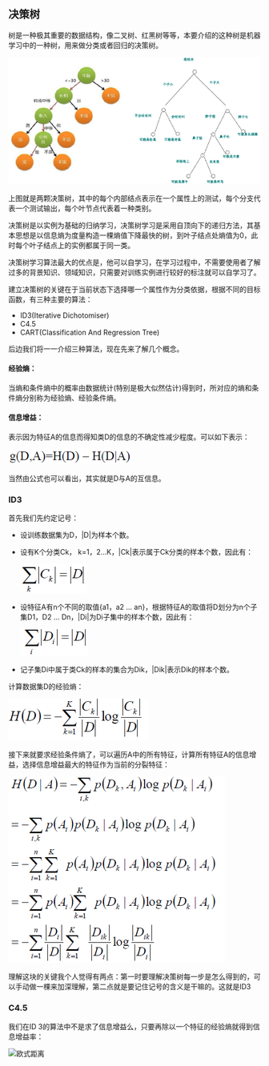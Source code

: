 ## 决策树

树是一种极其重要的数据结构，像二叉树、红黑树等等，本要介绍的这种树是机器学习中的一种树，用来做分类或者回归的决策树。

![欧式距离](../../images/dt1)

上图就是两颗决策树，其中的每个内部结点表示在一个属性上的测试，每个分支代表一个测试输出，每个叶节点代表着一种类别。

决策树是以实例为基础的归纳学习，决策树学习是采用自顶向下的递归方法，其基本思想是以信息熵为度量构造一棵熵值下降最快的树，到叶子结点处熵值为0，此时每个叶子结点上的实例都属于同一类。

决策树学习算法最大的优点是，他可以自学习，在学习过程中，不需要使用者了解过多的背景知识、领域知识，只需要对训练实例进行较好的标注就可以自学习了。

建立决策树的关键在于当前状态下选择哪一个属性作为分类依据，根据不同的目标函数，有三种主要的算法：
- ID3(Iterative Dichotomiser)
- C4.5
- CART(Classification And Regression Tree)

后边我们将一一介绍三种算法，现在先来了解几个概念。

#### 经验熵：
当熵和条件熵中的概率由数据统计(特别是极大似然估计)得到时，所对应的熵和条件熵分别称为经验熵、经验条件熵。

#### 信息增益：

表示因为特征A的信息而得知类D的信息的不确定性减少程度。可以如下表示：

![欧式距离](../../images/dt2)

当然由公式也可以看出，其实就是D与A的互信息。

### ID3

首先我们先约定记号：
- 设训练数据集为D，|D|为样本个数。
- 设有K个分类Ck， k=1，2...K，|Ck|表示属于Ck分类的样本个数，因此有：
  
  ![欧式距离](../../images/dt3)
- 设特征A有n个不同的取值{a1，a2 ... an}，根据特征A的取值将D划分为n个子集D1，D2 ... Dn，|Di|为Di子集中的样本个数，因此有： 
  
  ![欧式距离](../../images/dt4)
- 记子集Di中属于类Ck的样本的集合为Dik，|Dik|表示Dik的样本个数。

计算数据集D的经验熵：

![欧式距离](../../images/dt5)

接下来就要求经验条件熵了，可以遍历A中的所有特征，计算所有特征A的信息增益，选择信息增益最大的特征作为当前的分裂特征：

![欧式距离](../../images/dt6)

理解这块的关键我个人觉得有两点：第一时要理解决策树每一步是怎么得到的，可以手动做一棵来加深理解，第二点就是要记住记号的含义是干嘛的。这就是ID3

### C4.5

我们在ID 3的算法中不是求了信息增益么，只要再除以一个特征的经验熵就得到信息增益率：

![欧式距离](../../images/dt7)

